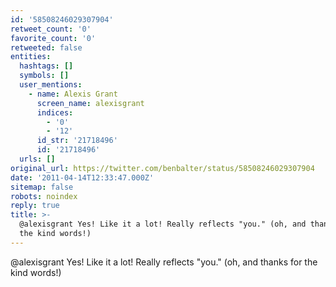 ```yaml
---
id: '58508246029307904'
retweet_count: '0'
favorite_count: '0'
retweeted: false
entities:
  hashtags: []
  symbols: []
  user_mentions:
    - name: Alexis Grant
      screen_name: alexisgrant
      indices:
        - '0'
        - '12'
      id_str: '21718496'
      id: '21718496'
  urls: []
original_url: https://twitter.com/benbalter/status/58508246029307904
date: '2011-04-14T12:33:47.000Z'
sitemap: false
robots: noindex
reply: true
title: >-
  @alexisgrant Yes! Like it a lot! Really reflects "you." (oh, and thanks for
  the kind words!)
---
```


@alexisgrant Yes! Like it a lot! Really reflects "you." (oh, and thanks for the kind words!)
